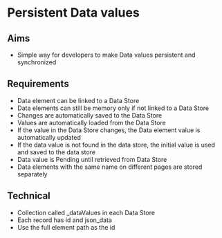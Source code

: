 Persistent Data values
======================

Aims
----

- Simple way for developers to make Data values persistent and synchronized

Requirements
------------

- Data element can be linked to a Data Store
- Data elements can still be memory only if not linked to a Data Store
- Changes are automatically saved to the Data Store
- Values are automatically loaded from the Data Store 
- If the value in the Data Store changes, the Data element value is automatically updated
- If the data value is not found in the data store, the initial value is used and saved to the data store
- Data value is Pending until retrieved from Data Store
- Data elements with the same name on different pages are stored separately

Technical
---------

- Collection called _dataValues in each Data Store
- Each record has id and json_data
- Use the full element path as the id
